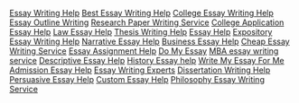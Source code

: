 <a href='https://buycollegeessay.org/essay-writing-help' title='Essay Writing Help'>Essay Writing Help</a>
<a href='https://buycollegeessay.org/best-essay-writing-service' title='Best Essay Writing Help'>Best Essay Writing Help</a>
<a href='https://buycollegeessay.org/college-essay-writing-help' title='College Essay Writing Help'>College Essay Writing Help</a>
<a href='https://buycollegeessay.org/essay-outline-writing' title='Essay Outline Writing'>Essay Outline Writing</a>
<a href='https://buycollegeessay.org/research-paper-writing-service' title='Research Paper Writing Service'>Research Paper Writing Service</a>
<a href='https://buycollegeessay.org/college-application-essay-help' title='College Application Essay Help'>College Application Essay Help</a>
<a href='https://buycollegeessay.org/law-essay-help' title='Law Essay Help'>Law Essay Help</a>
<a href='https://buycollegeessay.org/thesis-writing-help' title='Thesis Writing Help'>Thesis Writing Help</a>
<a href='https://buycollegeessay.org/essay-help' title='Essay Help'>Essay Help</a>
<a href='https://buycollegeessay.org/expository-essay-writing-help' title='Expository Essay Writing Help'>Expository Essay Writing Help</a>
<a href='https://buycollegeessay.org/narrative-essay-help' title='Narrative Essay Help'>Narrative Essay Help</a>
<a href='https://buycollegeessay.org/business-essay-help' title='Business Essay Help'>Business Essay Help</a>
<a href='https://buycollegeessay.org/cheap-essay-writing-service' title='Cheap Essay Writing Service'>Cheap Essay Writing Service</a>
<a href='https://buycollegeessay.org/essay-assignment-help' title='Essay Assignment Help'>Essay Assignment Help</a>
<a href='https://buycollegeessay.org/do-my-essay' title='Do My Essay'>Do My Essay</a>
<a href='https://buycollegeessay.org/mba-essay-writing-service' title='MBA essay writing service'>MBA essay writing service</a>
<a href='https://buycollegeessay.org/descriptive-essay-help' title='Descriptive Essay Help'>Descriptive Essay Help</a>
<a href='https://buycollegeessay.org/history-essay-help' title='History Essay help'>History Essay help</a>
<a href='https://buycollegeessay.org/write-my-essay-for-me' title='Write My Essay For Me'>Write My Essay For Me</a>
<a href='https://buycollegeessay.org/admission-essay-help' title='Admission Essay Help'>Admission Essay Help</a>
<a href='https://buycollegeessay.org/essay-writing-experts' title='Essay Writing Experts'>Essay Writing Experts</a>
<a href='https://buycollegeessay.org/dissertation-writing-help' title='Dissertation Writing Help'>Dissertation Writing Help</a>
<a href='https://buycollegeessay.org/persuasive-essay-writing' title='Persuasive Essay Help'>Persuasive Essay Help</a>
<a href='https://buycollegeessay.org/custom-essay-help' title='Custom Essay Help'>Custom Essay Help</a>
<a href='https://buycollegeessay.org/philosophy-essay-writing-service' title='Philosophy Essay Writing Service'>Philosophy Essay Writing Service</a>


